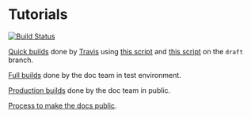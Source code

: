 # Tutorials

[![Build Status](https://travis.ibm.com/cloud-docs/tutorials.svg?token=pqpHRY2jt29xa8JqgKgx&branch=draft)](https://travis.ibm.com/cloud-docs/tutorials)

[Quick builds](https://pages.github.ibm.com/cloud-docs/tutorials/) done by [Travis](https://travis.ibm.com/cloud-docs/tutorials) using [this script](./scripts/preview-build.sh) and [this script](./scripts/preview-push.sh) on the `draft` branch.

[Full builds](https://cloud.test.ibm.com/docs/tutorials/index.html#tutorials) done by the doc team in test environment.

[Production builds](https://cloud.ibm.com/docs/tutorials/index.html#tutorials) done by the doc team in public.

[Process to make the docs public](https://github.ibm.com/Bluemix/cloud-portfolio-solutions/tree/master/solutions#how-do-we-make-the-solutions-public).
